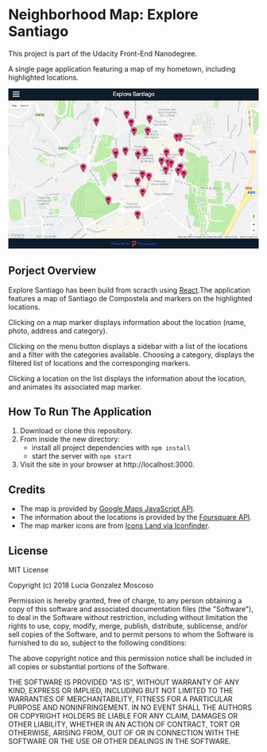 # Neighborhood Map: Explore Santiago

This project is part of the Udacity Front-End Nanodegree.

A single page application featuring a map of my hometown, including highlighted locations.

![Preview](src/images/exploreSantiago.gif)


## Porject Overview
Explore Santiago has been build from scracth using [React](https://github.com/facebook/create-react-app).The application features a map of Santiago de Compostela and markers on the highlighted locations. 

Clicking on a map marker displays information about the location (name, photo, address and category). 

Clicking on the menu button displays a sidebar with a list of the locations and a filter with the categories available. Choosing a category, displays the filtered list of locations and the corresponging markers. 

Clicking a location on the list displays the information about the location, and animates its associated map marker.


## How To Run The Application

1. Download or clone this repository.
2. From inside the new directory:
    * install all project dependencies with `npm install`
    * start the server with `npm start`
3. Visit the site in your browser at http://localhost:3000.


## Credits

- The map is provided by [Google Maps JavaScript API](https://developers.google.com/maps/documentation/javascript/tutorial).
- The information about the locations is provided by the [Foursquare API](https://developer.foursquare.com/).
- The map marker icons are from [Icons Land via Iconfinder](https://www.iconfinder.com/icons/73051/azure_base_map_marker_nounproject_outside_icon). 


## License

MIT License

Copyright (c) 2018 Lucia Gonzalez Moscoso

Permission is hereby granted, free of charge, to any person obtaining a copy of this software and associated documentation files (the "Software"), to deal in the Software without restriction, including without limitation the rights to use, copy, modify, merge, publish, distribute, sublicense, and/or sell copies of the Software, and to permit persons to whom the Software is furnished to do so, subject to the following conditions:

The above copyright notice and this permission notice shall be included in all copies or substantial portions of the Software.

THE SOFTWARE IS PROVIDED "AS IS", WITHOUT WARRANTY OF ANY KIND, EXPRESS OR IMPLIED, INCLUDING BUT NOT LIMITED TO THE WARRANTIES OF MERCHANTABILITY, FITNESS FOR A PARTICULAR PURPOSE AND NONINFRINGEMENT. IN NO EVENT SHALL THE AUTHORS OR COPYRIGHT HOLDERS BE LIABLE FOR ANY CLAIM, DAMAGES OR OTHER LIABILITY, WHETHER IN AN ACTION OF CONTRACT, TORT OR OTHERWISE, ARISING FROM, OUT OF OR IN CONNECTION WITH THE SOFTWARE OR THE USE OR OTHER DEALINGS IN THE SOFTWARE.
